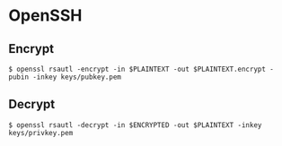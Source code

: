 # OpenSSH

## Encrypt
```
$ openssl rsautl -encrypt -in $PLAINTEXT -out $PLAINTEXT.encrypt -pubin -inkey keys/pubkey.pem
```

## Decrypt
```
$ openssl rsautl -decrypt -in $ENCRYPTED -out $PLAINTEXT -inkey keys/privkey.pem
```

